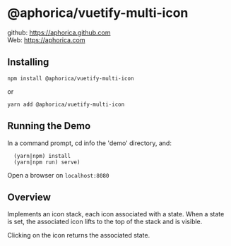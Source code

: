 # @aphorica/vuetify-multi-icon

github: https://aphorica.github.com<br/>
Web: https://aphorica.com

## Installing

`npm install @aphorica/vuetify-multi-icon`

or

`yarn add @aphorica/vuetify-multi-icon`

## Running the Demo

In a command prompt, cd info the 'demo' directory, and:

```
  (yarn|npm) install
  (yarn|npm run) serve)
```

Open a browser on `localhost:8080`

## Overview

Implements an icon stack, each icon associated with a state.  When
a state is set, the associated icon lifts to the top of the stack
and is visible.

Clicking on the icon returns the associated state.
